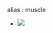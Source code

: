alias:: muscle

- ![](https://peach-geographical-bat-397.mypinata.cloud/ipfs/QmT4mRyEwqkdkKHiUWbGFZDTS8Mgsh8zKHVLrjjbgPqRdL)